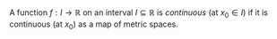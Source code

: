 A function $f: I \to \mathbb{R}$ on an interval $I \subseteq \mathbb{R}$ is *continuous* (at $x_0 \in I$) if it is continuous (at $x_0$) as a map of metric spaces.
